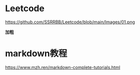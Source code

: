 # Leetcode
https://github.com/SSRRBB/Leetcode/blob/main/Images/01.png

**加粗**
# markdown教程
https://www.mzh.ren/markdown-complete-tutorials.html
